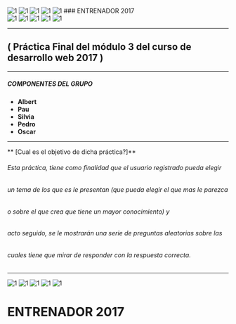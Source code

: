 ![1](https://hugolafuente.es/wp-content/uploads/2016/01/yoga-1.png)
 ![1](https://hugolafuente.es/wp-content/uploads/2016/01/estiramientos-1.png)
 ![1](https://hugolafuente.es/wp-content/uploads/2016/01/yoga-1.png)
 ![1](https://hugolafuente.es/wp-content/uploads/2016/01/estiramientos-1.png)
 ![1](https://hugolafuente.es/wp-content/uploads/2016/01/yoga-1.png)
                                   ### ENTRENADOR 2017  
 ![1](https://hugolafuente.es/wp-content/uploads/2016/01/estiramientos-1.png)
 ![1](https://hugolafuente.es/wp-content/uploads/2016/01/yoga-1.png)
 ![1](https://hugolafuente.es/wp-content/uploads/2016/01/estiramientos-1.png)
 ![1](https://hugolafuente.es/wp-content/uploads/2016/01/yoga-1.png)
 ![1](https://hugolafuente.es/wp-content/uploads/2016/01/estiramientos-1.png)
 ___
##  ( Práctica Final del módulo 3 del curso de desarrollo web 2017 ) ##
___
 ##### COMPONENTES DEL GRUPO
- **Albert**
- **Pau**
- **Silvia**
- **Pedro**
- **Oscar**
___
** [Cual es el objetivo de dicha práctica?]**
###### Esta práctica, tiene como finalidad que el usuario registrado pueda elegir
###### un tema de los que es le presentan (que pueda elegir el que mas le parezca
###### o sobre el que crea que tiene un mayor conocimiento) y
###### acto seguido, se le mostrarán una serie de preguntas aleatorias sobre las
###### cuales tiene que mirar de responder con la respuesta correcta.
___
![1](https://image.freepik.com/iconos-gratis/sombrero-de-posgrado_318-75247.jpg)
![1](https://image.freepik.com/iconos-gratis/sombrero-de-posgrado_318-75247.jpg)
![1](https://image.freepik.com/iconos-gratis/sombrero-de-posgrado_318-75247.jpg)
![1](https://image.freepik.com/iconos-gratis/sombrero-de-posgrado_318-75247.jpg)
![1](https://image.freepik.com/iconos-gratis/sombrero-de-posgrado_318-75247.jpg)

# ENTRENADOR 2017